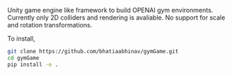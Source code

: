Unity game engine like framework to build OPENAI gym environments.
Currently only 2D colliders and rendering is avaliable.
No support for scale and rotation transformations.

To install,

```bash
git clone https://github.com/bhatiaabhinav/gymGame.git
cd gymGame
pip install -e .
```
